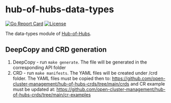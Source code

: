 [comment]: # ( Copyright Contributors to the Open Cluster Management project )

# hub-of-hubs-data-types

[![Go Report Card](https://goreportcard.com/badge/github.com/open-cluster-management/hub-of-hubs-data-types)](https://goreportcard.com/report/github.com/open-cluster-management/hub-of-hubs-data-types)
[![License](https://img.shields.io/github/license/open-cluster-management/hub-of-hubs-data-types)](/LICENSE)

The data-types module of [Hub-of-Hubs](https://github.com/open-cluster-management/hub-of-hubs).

## DeepCopy and CRD generation

1. DeepCopy - run ```make generate```. The file will be generated in the corresponding API folder
2. CRD - run ```make manifests```. The YAML files will be created under <root>/crd folder. The YAML files must be copied then to: https://github.com/open-cluster-management/hub-of-hubs-crds/tree/main/crds and CR example must be updated at: https://github.com/open-cluster-management/hub-of-hubs-crds/tree/main/cr-examples
